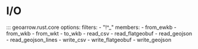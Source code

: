 # I/O

::: geoarrow.rust.core
    options:
      filters:
        - "!^_"
      members:
        - from_ewkb
        - from_wkb
        - from_wkt
        - to_wkb
        - read_csv
        - read_flatgeobuf
        - read_geojson
        - read_geojson_lines
        - write_csv
        - write_flatgeobuf
        - write_geojson
